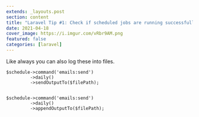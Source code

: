 ```yaml
---
extends: _layouts.post
section: content
title: "Laravel Tip #1: Check if scheduled jobs are running successfully" 
date: 2021-04-18
cover_image: https://i.imgur.com/vRbr9AM.png
featured: false
categories: [laravel]
---
```


Like always you can also log these into files.

```
$schedule->command('emails:send')
         ->daily()
         ->sendOutputTo($filePath);


$schedule->command('emails:send')
         ->daily()
         ->appendOutputTo($filePath);
```

